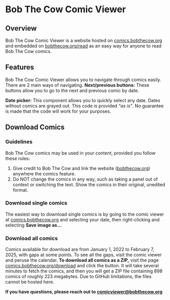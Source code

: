 # Bob The Cow Comic Viewer
## Overview

Bob The Cow Comic Viewer is a website hosted on [comics.bobthecow.org](comics.bobthecow.org) and embedded on [bobthecow.org/read](bobthecow.org/read) as an easy way for anyone to read Bob The Cow comics.

## Features
Bob The Cow Comic Viewer allows you to navigate through comics easily.
There are 2 main ways of navigating.
**Next/previous buttons:** These buttons allow you to go to the next and previous comic by date.

**Date picker:** This component allows you to quickly select any date. Dates without comics are grayed out.
This code is provided *"as is"*. No guarantee is made that the code will work for your purposes.

## Download Comics

### Guidelines
Bob The Cow comics may be used in your content, provided you follow these rules:
1. Give credit to Bob The Cow and link the website ([bobthecow.org](bobthecow.org)) anywhere the comics feature.
2. Do NOT change the comics in any way, such as taking a panel out of context or switching the text. Show the comics in their original, unedited format.
### Download single comics
The easiest way to download single comics is by going to the comic viewer at [comics.bobthecow.org](comics.bobthecow.org) and selecting your date, then right-clicking and selecting **Save image as...**
### Download all comics
Comics available for download are from January 1, 2022 to February 7, 2025, with gaps at some points. To see all the gaps, visit the comic viewer and peruse the calendar.
**To download all comics as a ZIP,** visit the page [comics.bobthecow.org/download](comics.bobthecow.org/download) and click the button. It will take several minutes to fetch the comics, and then you will get a ZIP file containing 898 comics of roughly 223 megabytes. Due to GitHub limitations, the files cannot be hosted here.

**If you have questions, please reach out to [comicviewer@bobthecow.org](mailto:comicviewer@bobthecow.org)**
